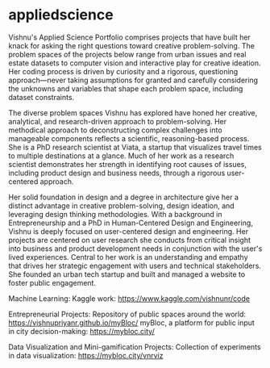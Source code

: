 # appliedscience

Vishnu's Applied Science Portfolio comprises projects that have built her knack for asking the right questions toward creative problem-solving. The problem spaces of the projects below range from urban issues and real estate datasets to computer vision and interactive play for creative ideation. Her coding process is driven by curiosity and a rigorous, questioning approach—never taking assumptions for granted and carefully considering the unknowns and variables that shape each problem space, including dataset constraints.

The diverse problem spaces Vishnu has explored have honed her creative, analytical, and research-driven approach to problem-solving. Her methodical approach to deconstructing complex challenges into manageable components reflects a scientific, reasoning-based process. She is a PhD research scientist at Viata, a startup that visualizes travel times to multiple destinations at a glance. Much of her work as a research scientist demonstrates her strength in identifying root causes of issues, including product design and business needs, through a rigorous user-centered approach. 

Her solid foundation in design and a degree in architecture give her a distinct advantage in creative problem-solving, design ideation, and leveraging design thinking methodologies. With a background in Entrepreneurship and a PhD in Human-Centered Design and Engineering, Vishnu is deeply focused on user-centered design and engineering. Her projects are centered on user research she conducts from critical insight into business and product development needs in conjunction with the user's lived experiences. Central to her work is an understanding and empathy that drives her strategic engagement with users and technical stakeholders. She founded an urban tech startup and built and managed a website to foster public engagement.

Machine Learning:
Kaggle work: https://www.kaggle.com/vishnunr/code

Entrepreneurial Projects:
Repository of public spaces around the world: https://vishnupriyanr.github.io/myBloc/
myBloc, a platform for public input in city decision-making: https://mybloc.city/

Data Visualization and Mini-gamification Projects:
Collection of experiments in data visualization: https://mybloc.city/vnrviz


